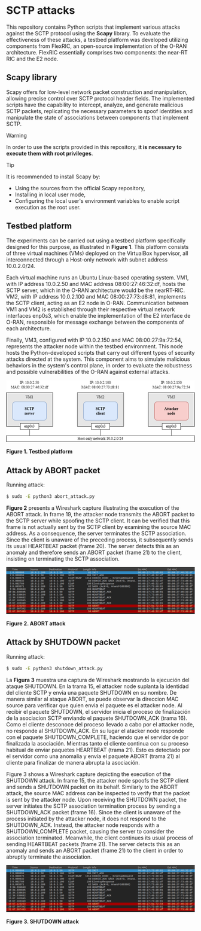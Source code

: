 # SCTP attacks

This repository contains Python scripts that implement various attacks against the SCTP protocol using the **Scapy** library. To evaluate the effectiveness of these attacks, a testbed platform was developed utilizing components from FlexRIC, an open-source implementation of the O-RAN architecture. FlexRIC essentially comprises two components: the near-RT RIC and the E2 node.

## Scapy library

Scapy offers for low-level network packet construction and manipulation, allowing precise control over SCTP protocol header fields. The implemented scripts have the capability to intercept, analyze, and generate malicious SCTP packets, replicating the necessary parameters to spoof identities and manipulate the state of associations between components that implement SCTP.

> [!WARNING]
> In order to use the scripts provided in this repository, **it is necessary to execute them with root privileges**.


> [!TIP]
> It is recommended to install Scapy by:
> - Using the sources from the official Scapy repository,
> - Installing in local user mode,
> - Configuring the local user's environment variables to enable script execution as the root user.


## Testbed platform 

The experiments can be carried out using a testbed platform specifically designed for this purpose, as illustrated in **Figure 1**. This platform consists of three virtual machines (VMs) deployed on the VirtualBox hypervisor, all interconnected through a Host-only network with subnet address 10.0.2.0/24. 

Each virtual machine runs an Ubuntu Linux-based operating system. VM1, with IP address 10.0.2.50 and MAC address 08:00:27:46:32:df, hosts the SCTP server, which in the O-RAN architecture would be the nearRT-RIC. VM2, with IP address 10.0.2.100 and MAC 08:00:27:73:d8:81, implements the SCTP client, acting as an E2 node in O-RAN. Communication between VM1 and VM2 is established through their respective virtual network interfaces enp0s3, which enable the implementation of the E2 interface de O-RAN, responsible for message exchange between the components of each architecture. 

Finally, VM3, configured with IP 10.0.2.150 and MAC 08:00:27:9a:72:54, represents the attacker node within the testbed environment. This node hosts the Python-developed scripts that carry out different types of security attacks directed at the system. This component aims to simulate malicious behaviors in the system's control plane, in order to evaluate the robustness and possible vulnerabilities of the O-RAN against external attacks. 

![Testbed platform](images/Testbed.png)

__Figure 1. Testbed platform__

## Attack by ABORT packet

Running attack:

```bash
$ sudo -E python3 abort_attack.py 
```

**Figure 2** presents a Wireshark capture illustrating the execution of the ABORT attack. In frame 19, the attacker node transmits the ABORT packet to the SCTP server while spoofing the SCTP client. It can be verified that this frame is not actually sent by the SCTP client by examining the source MAC address. As a consequence, the server terminates the SCTP association. Since the client is unaware of the preceding process, it subsequently sends its usual HEARTBEAT packet (frame 20). The server detects this as an anomaly and therefore sends an ABORT packet (frame 21) to the client, insisting on terminating the SCTP association.

![Abort attack](images/FlexRIC-abort.png)

__Figure 2. ABORT attack__

## Attack by SHUTDOWN packet

Running attack:

```bash
$ sudo -E python3 shutdown_attack.py 
```

La **Figura 3** muestra una captura de Wireshark mostrando la ejecución del ataque SHUTDOWN. En la trama 15, el attacker node suplanta la identidad del cliente SCTP y envia una paquete SHUTDOWN en su nombre. De manera similar al ataque ABORT, se puede observar la direccion MAC source para verificar que quien envia el paquete es el attacker node. Al recibir el paquete SHUTDOWN, el servidor inicia el proceso de finalización de la asociacion SCTP enviando el paquete SHUTDOWN_ACK (trama 16). Como el cliente desconoce del proceso llevado a cabo por el attacker node, no responde al SHUTDOWN_ACK. En su lugar el atacker node responde con el paquete SHUTDOWN_COMPLETE, haciendo que el servidor de por finalizada la asociación. Mientras tanto el cliente continua con su proceso habitual de enviar paquetes HEARTBEAT (trama 21). Esto es detectado por el servidor como una anomalia y envía el paquete ABORT (trama 21) al cliente para finalizar de manera abrupta la asociación.

Figure 3 shows a Wireshark capture depicting the execution of the SHUTDOWN attack. In frame 15, the attacker node spoofs the SCTP client and sends a SHUTDOWN packet on its behalf. Similarly to the ABORT attack, the source MAC address can be inspected to verify that the packet is sent by the attacker node. Upon receiving the SHUTDOWN packet, the server initiates the SCTP association termination process by sending a SHUTDOWN_ACK packet (frame 16). Since the client is unaware of the process initiated by the attacker node, it does not respond to the SHUTDOWN_ACK. Instead, the attacker node responds with a SHUTDOWN_COMPLETE packet, causing the server to consider the association terminated. Meanwhile, the client continues its usual process of sending HEARTBEAT packets (frame 21). The server detects this as an anomaly and sends an ABORT packet (frame 21) to the client in order to abruptly terminate the association.

![Shutdown attack](images/FlexRIC-abort.png)

__Figure 3. SHUTDOWN attack__


